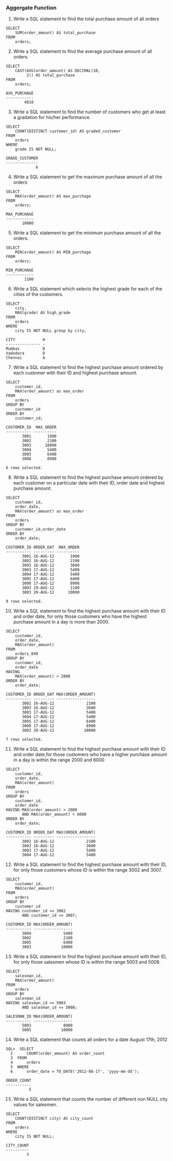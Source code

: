 ### Aggergate Function

1. Write a SQL statement to find the total purchase amount of all orders
```
SELECT
    SUM(order_amount) AS total_purchase
FROM
    orders;
```
2. Write a SQL statement to find the average purchase amount of all orders.
```
SELECT
    CAST(AVG(order_amount) AS DECIMAL(10,
         2)) AS total_purchase
FROM
    orders;

AVG_PURCHAGE
------------
        4810
```
3. Write a SQL statement to find the number of customers who get at least a gradation for his/her performance.

```
SELECT
    COUNT(DISTINCT customer_id) AS graded_customer
FROM
    orders
WHERE
    grade IS NOT NULL;

GRADE_CUSTOMER
--------------
             6
```

4. Write a SQL statement to get the maximum purchase amount of all the orders

```
SELECT
    MAX(order_amount) AS max_purchage
FROM
    orders;

MAX_PURCHAGE
------------
       10000
```

5. Write a SQL statement to get the minimum purchase amount of all the orders.

```
SELECT
    MIN(order_amount) AS MIN_purchage
FROM
    orders;

MIN_PURCHAGE
------------
        1100
```

6. Write a SQL statement which selects the highest grade for each of the cities of the
customers.

```
SELECT
    city,
    MAX(grade) AS high_grade
FROM
    orders
WHERE
    city IS NOT NULL group by city;
```
```
CITY            H
--------------- -
Mumbai          D
Vadodara        D
Chennai         A
```
7. Write a SQL statement to find the highest purchase amount ordered by each customer with their ID and highest purchase amount.
```
SELECT
    customer_id,
    MAX(order_amount) as max_order
FROM
    orders
GROUP BY
    customer_id
ORDER BY
    customer_id;
```
```
CUSTOMER_ID  MAX_ORDER
----------- ----------
       3001       1900
       3002       2100
       3003      10000
       3004       5400
       3005       6400
       3008       8900

6 rows selected.
```

8. Write a SQL statement to find the highest purchase amount ordered by each customer on a particular date with their ID, order date and highest purchase amount.

```
SELECT
    customer_id,
    order_date,
    MAX(order_amount) as max_order
FROM
    orders
GROUP BY
    customer_id,order_date
ORDER BY
    order_date;
```
```
CUSTOMER_ID ORDER_DAT  MAX_ORDER
----------- --------- ----------
       3001 16-AUG-12       1900
       3002 16-AUG-12       2100
       3003 16-AUG-12       3600
       3003 17-AUG-12       5400
       3004 17-AUG-12       5400
       3005 17-AUG-12       6400
       3008 17-AUG-12       8900
       3003 19-AUG-12       1100
       3003 20-AUG-12      10000

9 rows selected.
```

10. Write a SQL statement to find the highest purchase amount with their ID and order date, for only those customers who have the highest purchase amount in a day is more than 2000.

```
SELECT
    customer_id,
    order_date,
    MAX(order_amount)
FROM
    orders_049
GROUP BY
    customer_id,
    order_date
HAVING
    MAX(order_amount) > 2000
ORDER BY
    order_date;
```
```
CUSTOMER_ID ORDER_DAT MAX(ORDER_AMOUNT)
----------- --------- -----------------
       3002 16-AUG-12              2100
       3003 16-AUG-12              3600
       3003 17-AUG-12              5400
       3004 17-AUG-12              5400
       3005 17-AUG-12              6400
       3008 17-AUG-12              8900
       3003 20-AUG-12             10000

7 rows selected.
```

11. Write a SQL statement to find the highest purchase amount with their ID and order date,for those customers who have a higher purchase amount in a day is within the range 2000 and 6000

```
SELECT
    customer_id,
    order_date,
    MAX(order_amount)
FROM
    orders
GROUP BY
    customer_id,
    order_date
HAVING MAX(order_amount) > 2000
       AND MAX(order_amount) < 6000
ORDER BY
    order_date;
```
```
CUSTOMER_ID ORDER_DAT MAX(ORDER_AMOUNT)
----------- --------- -----------------
       3002 16-AUG-12              2100
       3003 16-AUG-12              3600
       3003 17-AUG-12              5400
       3004 17-AUG-12              5400
```
12. Write a SQL statement to find the highest purchase amount with their ID, for only those customers whose ID is within the range 3002 and 3007.

```
SELECT
    customer_id,
    MAX(order_amount)
FROM
    orders
GROUP BY
    customer_id
HAVING customer_id >= 3002
       AND customer_id <= 3007;
```
```
CUSTOMER_ID MAX(ORDER_AMOUNT)
----------- -----------------
       3004              5400
       3002              2100
       3005              6400
       3003             10000
```
13. Write a SQL statement to find the highest purchase amount with their ID, for only those salesmen whose ID is within the range 5003 and 5008.

```
SELECT
    salesman_id,
    MAX(order_amount)
FROM
    orders
GROUP BY
    salesman_id
HAVING salesman_id >= 5003
       AND salesman_id <= 5008;
```
```
SALESMAN_ID MAX(ORDER_AMOUNT)
----------- -----------------
       5003              8900
       5005             10000
```

 
14. Write a SQL statement that counts all orders for a date August 17th, 2012

```
SQL>  SELECT
  2      COUNT(order_amount) AS order_count
  3  FROM
  4      orders
  5  WHERE
  6      order_date = TO_DATE('2012-08-17', 'yyyy-mm-dd');

ORDER_COUNT
-----------
          5
```

15. Write a SQL statement that counts the number of different non NULL city values for salesmen.

```
SELECT
    COUNT(DISTINCT city) AS city_count
FROM
    orders
WHERE
    city IS NOT NULL;
```
```
CITY_COUNT
----------
         3

```